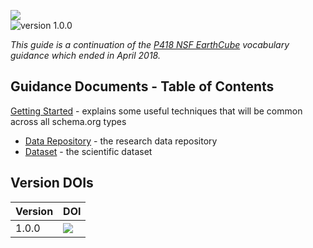 <a id="top"></a>
[<img src ="https://zenodo.org/badge/DOI/10.5281/zenodo.2628755.svg"/>](https://doi.org/10.5281/zenodo.2628755)
</br>![version 1.0.0](https://img.shields.io/badge/version-1.0.0-orange.svg)


*This guide is a continuation of the [P418 NSF EarthCube](https://github.com/earthcubearchitecture-project418/p418Vocabulary) vocabulary guidance which ended in April 2018.*

<a id="guides"></a>
## Guidance Documents - Table of Contents ##
[Getting Started](/guides/GETTING-STARTED.md) - explains some useful techniques that will be common across all schema.org types
* [Data Repository](/guides/DataRepository.md) - the research data repository
* [Dataset](/guides/Dataset.md) - the scientific dataset

## Version DOIs

| Version | DOI |
| ------------- | ------------- |
|1.0.0|[<img src ="https://zenodo.org/badge/DOI/10.5281/zenodo.2628756.svg"/>](https://doi.org/10.5281/zenodo.2628756)|
